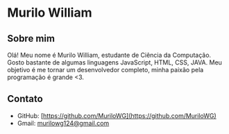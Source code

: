 # Murilo William 

## Sobre mim

Olá! Meu nome é Murilo William, estudante de Ciência da Computação. Gosto bastante de algumas linguagens JavaScript, HTML, CSS, JAVA. Meu objetivo é me tornar um desenvolvedor completo, minha paixão pela programação é grande <3. 

## Contato

- GitHub: [https://github.com/MuriloWG](https://github.com/MuriloWG)
- Gmail:  [murilowg124@gmail.com](murilowg124@gmail.com)